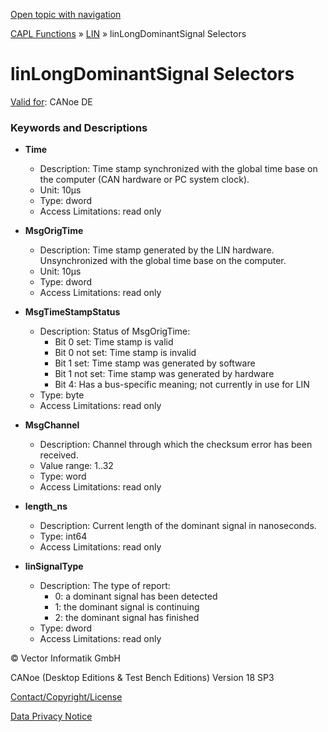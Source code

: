 [Open topic with navigation](../../../../../CANoeDEFamily.htm#Topics/CAPLFunctions/LIN/Selectors/CAPLfunctionLINLongDominantSignal.md)

[CAPL Functions](../../CAPLfunctions.md) » [LIN](../CAPLfunctionsLINOverview.md) » linLongDominantSignal Selectors

# linLongDominantSignal Selectors

[Valid for](../../../Shared/FeatureAvailability.md):  CANoe DE

### Keywords and Descriptions

- **Time**
  - Description: Time stamp synchronized with the global time base on the computer (CAN hardware or PC system clock).
  - Unit: 10µs
  - Type: dword
  - Access Limitations: read only

- **MsgOrigTime**
  - Description: Time stamp generated by the LIN hardware. Unsynchronized with the global time base on the computer.
  - Unit: 10µs
  - Type: dword
  - Access Limitations: read only

- **MsgTimeStampStatus**
  - Description: Status of MsgOrigTime:
    - Bit 0 set: Time stamp is valid
    - Bit 0 not set: Time stamp is invalid
    - Bit 1 set: Time stamp was generated by software
    - Bit 1 not set: Time stamp was generated by hardware
    - Bit 4: Has a bus-specific meaning; not currently in use for LIN
  - Type: byte
  - Access Limitations: read only

- **MsgChannel**
  - Description: Channel through which the checksum error has been received.
  - Value range: 1..32
  - Type: word
  - Access Limitations: read only

- **length_ns**
  - Description: Current length of the dominant signal in nanoseconds.
  - Type: int64
  - Access Limitations: read only

- **linSignalType**
  - Description: The type of report:
    - 0: a dominant signal has been detected
    - 1: the dominant signal is continuing
    - 2: the dominant signal has finished
  - Type: dword
  - Access Limitations: read only

© Vector Informatik GmbH

CANoe (Desktop Editions & Test Bench Editions) Version 18 SP3

[Contact/Copyright/License](../../../Shared/ContactCopyrightLicense.md)

[Data Privacy Notice](https://www.vector.com/int/en/company/get-info/privacy-policy/)